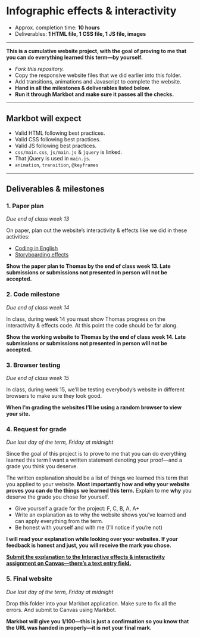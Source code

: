 # Infographic effects & interactivity

- Approx. completion time: **10 hours**
- Deliverables: **1 HTML file, 1 CSS file, 1 JS file, images**

---

**This is a cumulative website project, with the goal of proving to me that you can do everything learned this term—by yourself.**

- *Fork this repository.*
- Copy the responsive website files that we did earlier into this folder.
- Add transitions, animations and Javascript to complete the website.
- **Hand in all the milestones & deliverables listed below.**
- **Run it through Markbot and make sure it passes all the checks.**

---

## Markbot will expect

- Valid HTML following best practices.
- Valid CSS following best practices.
- Valid JS following best practices.
- `css/main.css`, `js/main.js` & `jquery` is linked.
- That jQuery is used in `main.js`.
- `animation`, `transition`, `@keyframes`

---

## Deliverables & milestones

### 1. Paper plan

*Due end of class week 13*

On paper, plan out the website’s interactivity & effects like we did in these activities:

- [Coding in English](https://learn-the-web.algonquindesign.ca/courses/web-dev-3/coding-in-english)
- [Storyboarding effects](https://learn-the-web.algonquindesign.ca/courses/web-dev-3/storyboarding-effects)

**Show the paper plan to Thomas by the end of class week 13. Late submissions or submissions not presented in person will not be accepted.**

### 2. Code milestone

*Due end of class week 14*

In class, during week 14 you must show Thomas progress on the interactivity & effects code. At this point the code should be far along.

**Show the working website to Thomas by the end of class week 14. Late submissions or submissions not presented in person will not be accepted.**

### 3. Browser testing

*Due end of class week 15*

In class, during week 15, we’ll be testing everybody’s website in different browsers to make sure they look good.

**When I’m grading the websites I’ll be using a random browser to view your site.**

### 4. Request for grade

*Due last day of the term, Friday at midnight*

Since the goal of this project is to prove to me that you can do everything learned this term I want a written statement denoting your proof—and a grade you think you deserve.

The written explanation should be a list of things we learned this term that you applied to your website. **Most importantly how and why your website proves you can do the things we learned this term.** Explain to me **why** you deserve the grade you chose for yourself.

- Give yourself a grade for the project: F, C, B, A, A+<br>
- Write an explanation as to why the website shows you’ve learned and can apply everything from the term.
- Be honest with yourself and with me (I’ll notice if you’re not)

**I will read your explanation while looking over your websites. If your feedback is honest and just, you will receive the mark you chose.**

[**Submit the explanation to the Interactive effects & interactivity assignment on Canvas—there’s a text entry field.**](https://algonquin.instructure.com/courses/467503/assignments/4198988)

### 5. Final website

*Due last day of the term, Friday at midnight*

Drop this folder into your Markbot application. Make sure to fix all the errors. And submit to Canvas using Markbot.

**Markbot will give you 1/100—this is just a confirmation so you know that the URL was handed in properly—it is not your final mark.**
